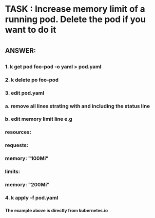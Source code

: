 
#
# TASK : Increase memory limit of a running pod. Delete the pod if you want to do it
#
#


##
## ANSWER:
##
##


### 1.  k get pod foo-pod -o yaml > pod.yaml
### 2.  k delete po foo-pod
### 3.  edit pod.yaml
###       a. remove all lines strating with and including the status line
###       b. edit memory limit line e.g
###            resources:
###              requests:
###                memory: "100Mi"
###              limits:
###                memory: "200Mi"
###
### 4. k apply -f pod.yaml
###
###
#### The example above is directly from kubernetes.io
####
